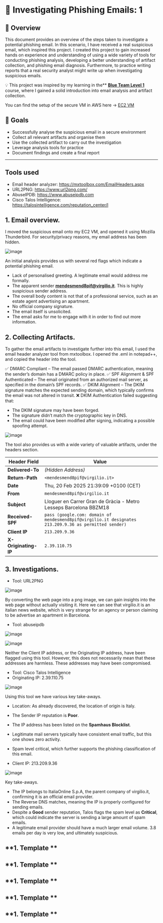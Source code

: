 # 📧 Investigating Phishing Emails: 1

## 📖 Overview
This document provides an overview of the steps taken to investigate a potential phishing email. In this scenario, I have received a real suspicious email, which inspired this project. I created this project to gain increased hands on experience and understanding of using a wide variety of tools for conducting phishing analysis, developing a better understanding of artifact collection, and phishing email diagnosis. Furthermore, to practice writing reports that a real security analyst might write up when investigating suspicious emails.

💡 This project was inspired by my learning in the** [**Blue Team Level 1**](https://www.securityblue.team/blue-team-level-1) course, where I gained a solid introduction into email analysis and artifact collection.

You can find the setup of the secure VM in AWS here -> [EC2 VM](https://github.com/wilbcn/DigitalForensics/blob/main/AWS-SecureVM/README.md)

## 🎯 Goals
- Successfully analyse the suspicious email in a secure environment
- Collect all relevant artifacts and organise them
- Use the collected artifact to carry out the investigation
- Leverage analysis tools for practice
- Document findings and create a final report

---

## Tools used
- Email header analyzer: https://mxtoolbox.com/EmailHeaders.aspx
- URL2PNG: https://www.url2png.com/
- AbuseIPDB: https://www.abuseipdb.com
- Cisco Talos Intelligence: https://talosintelligence.com/reputation_center/l


## 1. Email overview.
I moved the suspicious email onto my EC2 VM, and opened it using Mozilla Thunderbird. For security/privacy reasons, my email address has been hidden. 

![image](https://github.com/user-attachments/assets/cfccbacc-fb3f-4f98-b81f-ede4dfbe4580)


An initial analysis provides us with several red flags which indicate a potential phishing email.

- Lack of personalised greeting. A legitimate email would address me formally.
- The apparent sender **mendesmend8pif@virgilio.it**. This is highly suspicious sender address.
- The overall body content is not that of a professional service, such as an estate agent advertising an apartment.
- No official company signature.
- The email itself is unsolicited.
- The email asks for me to engage with it in order to find out more information. 

## 2. Collecting Artifacts.
To gather the email artifacts to investigate further into this email, I used the email header analyzer tool from mxtoolbox. I opened the .eml in notepad++, and copied the header into the tool.

✅ DMARC Compliant – The email passed DMARC authentication, meaning the sender’s domain has a DMARC policy in place.
✅ SPF Alignment & SPF Authenticated – The email originated from an authorized mail server, as specified in the domain’s SPF records.
✅ DKIM Alignment – The DKIM signature matches the expected sending domain, which typically confirms the email was not altered in transit.
❌ DKIM Authentication failed suggesting that:

- The DKIM signature may have been forged.
- The signature didn’t match the cryptographic key in DNS.
- The email could have been modified after signing, indicating a possible spoofing attempt.

![image](https://github.com/user-attachments/assets/9332d6af-42f8-44b3-bf02-dbd1f9a60dce)

The tool also provides us with a wide variety of valuable artifacts, under the headers section. 

| **Header Field**       | **Value** |
|------------------------|---------------------------------------------------|
| **Delivered-To**       | *(Hidden Address)* |
| **Return-Path**        | `<mendesmend8pif@virgilio.it>` |
| **Date**              | Thu, 20 Feb 2025 21:39:09 +0100 (CET) |
| **From**              | `mendesmend8pif@virgilio.it` |
| **Subject**           | Lloguer en Carrer Gran de Gràcia - Metro Lesseps Barcelona BBZM18 |
| **Received-SPF**      | `pass (google.com: domain of mendesmend8pif@virgilio.it designates 213.209.9.36 as permitted sender)` |
| **Client IP**         | `213.209.9.36` |
| **X-Originating-IP**  | `2.39.110.75` |

## 3. Investigations.
- Tool: URL2PNG

![image](https://github.com/user-attachments/assets/535eb3c0-7a40-44a5-a52c-ad8f9271373c)

By converting the web page into a png image, we can gain insights into the web page without actually visiting it. Here we can see that virgilio.it is an italian news website, which is very strange for an agency or person claiming to be advertise an apartment in Barcelona. 

- Tool: abuseipdb

![image](https://github.com/user-attachments/assets/80d3440f-1afe-497d-9976-25f5f1b1d6cd)

![image](https://github.com/user-attachments/assets/5888561d-0df7-4598-b166-812cfa4ee72f)

Neither the Client IP address, or the Originating IP address, have been flagged using this tool. However, this does not necessarily mean that these addresses are harmless. These addresses may have been compromised.

- Tool: Cisco Talos Intelligence
- Originating IP: 2.39.110.75

![image](https://github.com/user-attachments/assets/1fe3db21-b264-4294-a0ca-c16c48f4e9cd)

Using this tool we have various key take-aways.
- Location: As already discovered, the location of origin is Italy.
- The Sender IP reputation is **Poor**.
- The IP address has been listed on the **Spamhaus Blocklist**.
- Legitimate mail servers typically have consistent email traffic, but this one shows zero activity.
- Spam level critical, which further supports the phishing classification of this email.

- Client IP: 213.209.9.36

![image](https://github.com/user-attachments/assets/2c93b094-e743-42c8-9d82-95a968290ce5)

Key take-aways.
- The IP belongs to ItaliaOnline S.p.A, the parent company of virgilio.it, confirming it is an official email provider.
- The Reverse DNS matches, meaning the IP is properly configured for sending emails.
- Despite a **Good** sender reputation, Talos flags the spam level as **Critical**, which could indicate the server is sending a large amount of spam emails.
- A legitimate email provider should have a much larger email volume. 3.8 emails per day is very low, and ultimately suspicious.



## **1. Template **

## **1. Template **

## **1. Template **

## **1. Template **

## **1. Template **


